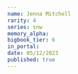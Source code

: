 ```yaml
---
name: Jenna Mitchell
rarity: 4
series: snw
memory_alpha:
bigbook_tier: 6
in_portal:
date: 05/12/2023
published: true
---
```



